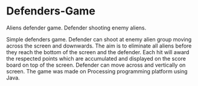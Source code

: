 # Defenders-Game
Aliens defender game. Defender shooting enemy aliens.

Simple defenders game. Defender can shoot at enemy alien group moving across the screen and downwards. The aim is to eliminate all aliens before they reach the bottom of the screen and the defender. Each hit will award the respected points which are accumulated and displayed on the score board on top of the screen. Defender can move across and vertically on screen.
The game was made on Processing programming platform using Java.
